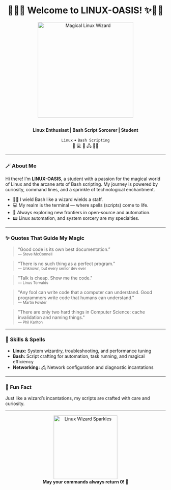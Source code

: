 <!-- Technological Kawaii Magical Wizard Theme - LINUX-OASIS -->

<div align="center">
  <h1>🧙‍♂️✨ Welcome to LINUX-OASIS! ✨🧙‍♂️</h1>
  <img src="https://media3.giphy.com/media/v1.Y2lkPTc5MGI3NjExMmpqZTBpM2I4NTRkcDZsajNobWQ2Y3NpMTl5NXB1eXNnbmx1cWQzbSZlcD12MV9pbnRlcm5hbF9naWZfYnlfaWQmY3Q9Zw/M9kgjEsLG6LMbYC9dl/giphy.gif" width="300" alt="Magical Linux Wizard"/>
  <br><br>
  <p>
    <b>Linux Enthusiast | Bash Script Sorcerer | Student</b>
  </p>
  <p>
    <code>Linux</code> • <code>Bash Scripting</code> <br>
    <span>🔮 💻 📡 🖧 🧙‍♂️</span>
  </p>
</div>

---

### 🪄 About Me

Hi there! I’m <b>LINUX-OASIS</b>, a student with a passion for the magical world of Linux and the arcane arts of Bash scripting. My journey is powered by curiosity, command lines, and a sprinkle of technological enchantment.

- 🧙‍♂️ I wield Bash like a wizard wields a staff.
- 💻 My realm is the terminal — where spells (scripts) come to life.
- 📡 Always exploring new frontiers in open-source and automation.
- 📟 Linux automation, and system sorcery are my specialties.

---

### ✨ Quotes That Guide My Magic

> “Good code is its own best documentation.”  
> <sub>— Steve McConnell</sub>

> “There is no such thing as a perfect program.”  
> <sub>— Unknown, but every senior dev ever</sub>

> "Talk is cheap. Show me the code."  
> <sub>— Linus Torvalds</sub>

> "Any fool can write code that a computer can understand. Good programmers write code that humans can understand."  
> <sub>— Martin Fowler</sub>

> "There are only two hard things in Computer Science: cache invalidation and naming things."  
> <sub>— Phil Karlton</sub>

---

### 📖 Skills & Spells

- **Linux:** System wizardry, troubleshooting, and performance tuning
- **Bash:** Script crafting for automation, task running, and magical efficiency
- **Networking:** 🖧 Network configuration and diagnostic incantations

---

### 🌟 Fun Fact

Just like a wizard’s incantations, my scripts are crafted with care and curiosity.

---

<div align="center">
  <img src="https://media.giphy.com/media/v1.Y2lkPTc5MGI3NjExY3Q2Y3d0Ym1oZW5yNjlzNnRkYjF1aDZvNHpwOGZsN3M1a3B1ZG5yZiZlcD12MV9naWZzX3NlYXJjaCZjdD1n/3oEjI6SIIHBdRxXI40/giphy.gif" width="200" alt="Linux Wizard Sparkles"/>
  <br>
  <b>May your commands always return 0! 🔮</b>
</div>
